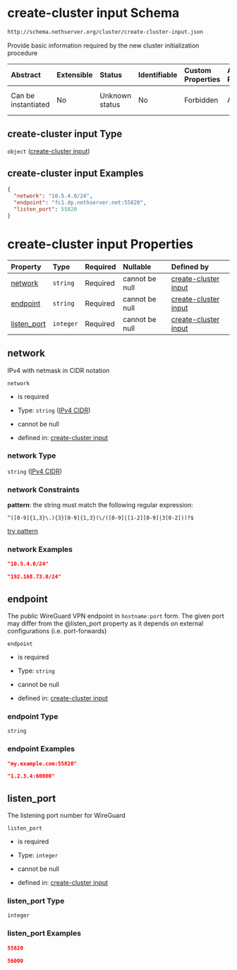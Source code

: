 # create-cluster input Schema

```txt
http://schema.nethserver.org/cluster/create-cluster-input.json
```

Provide basic information required by the new cluster initialization procedure

| Abstract            | Extensible | Status         | Identifiable | Custom Properties | Additional Properties | Access Restrictions | Defined In                                                                            |
| :------------------ | :--------- | :------------- | :----------- | :---------------- | :-------------------- | :------------------ | :------------------------------------------------------------------------------------ |
| Can be instantiated | No         | Unknown status | No           | Forbidden         | Allowed               | none                | [create-cluster-input.json](cluster/create-cluster-input.json "open original schema") |

## create-cluster input Type

`object` ([create-cluster input](create-cluster-input.md))

## create-cluster input Examples

```json
{
  "network": "10.5.4.0/24",
  "endpoint": "fc1.dp.nethserver.net:55820",
  "listen_port": 55820
}
```

# create-cluster input Properties

| Property                    | Type      | Required | Nullable       | Defined by                                                                                                                                                      |
| :-------------------------- | :-------- | :------- | :------------- | :-------------------------------------------------------------------------------------------------------------------------------------------------------------- |
| [network](#network)         | `string`  | Required | cannot be null | [create-cluster input](cluster-definitions-ipv4-cidr.md "http://schema.nethserver.org/cluster/create-cluster-input.json#/properties/network")                   |
| [endpoint](#endpoint)       | `string`  | Required | cannot be null | [create-cluster input](create-cluster-input-properties-endpoint.md "http://schema.nethserver.org/cluster/create-cluster-input.json#/properties/endpoint")       |
| [listen_port](#listen_port) | `integer` | Required | cannot be null | [create-cluster input](create-cluster-input-properties-listen_port.md "http://schema.nethserver.org/cluster/create-cluster-input.json#/properties/listen_port") |

## network

IPv4 with netmask in CIDR notation

`network`

*   is required

*   Type: `string` ([IPv4 CIDR](cluster-definitions-ipv4-cidr.md))

*   cannot be null

*   defined in: [create-cluster input](cluster-definitions-ipv4-cidr.md "http://schema.nethserver.org/cluster/create-cluster-input.json#/properties/network")

### network Type

`string` ([IPv4 CIDR](cluster-definitions-ipv4-cidr.md))

### network Constraints

**pattern**: the string must match the following regular expression: 

```regexp
^([0-9]{1,3}\.){3}[0-9]{1,3}(\/([0-9]|[1-2][0-9]|3[0-2]))?$
```

[try pattern](https://regexr.com/?expression=%5E\(%5B0-9%5D%7B1%2C3%7D%5C.\)%7B3%7D%5B0-9%5D%7B1%2C3%7D\(%5C%2F\(%5B0-9%5D%7C%5B1-2%5D%5B0-9%5D%7C3%5B0-2%5D\)\)%3F%24 "try regular expression with regexr.com")

### network Examples

```json
"10.5.4.0/24"
```

```json
"192.168.73.0/24"
```

## endpoint

The public WireGuard VPN endpoint in `hostname:port` form. The given port may differ from the @listen_port property as it depends on external configurations (i.e. port-forwards)

`endpoint`

*   is required

*   Type: `string`

*   cannot be null

*   defined in: [create-cluster input](create-cluster-input-properties-endpoint.md "http://schema.nethserver.org/cluster/create-cluster-input.json#/properties/endpoint")

### endpoint Type

`string`

### endpoint Examples

```json
"my.example.com:55820"
```

```json
"1.2.3.4:60000"
```

## listen_port

The listening port number for WireGuard

`listen_port`

*   is required

*   Type: `integer`

*   cannot be null

*   defined in: [create-cluster input](create-cluster-input-properties-listen_port.md "http://schema.nethserver.org/cluster/create-cluster-input.json#/properties/listen_port")

### listen_port Type

`integer`

### listen_port Examples

```json
55820
```

```json
56000
```
